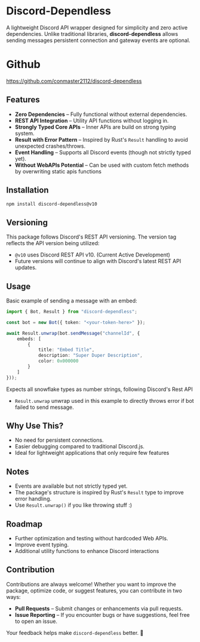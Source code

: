 # Discord-Dependless

A lightweight Discord API wrapper designed for simplicity and zero active dependencies. Unlike traditional libraries, **discord-dependless** allows sending messages persistent connection and gateway events are optional.

# Github
https://github.com/conmaster2112/discord-dependless

## Features

- **Zero Dependencies** – Fully functional without external dependencies.
- **REST API Integration** – Utility API functions without logging in.
- **Strongly Typed Core APIs** – Inner APIs are build on strong typing system.
- **Result with Error Pattern** – Inspired by Rust's `Result` handling to avoid unexpected crashes/throws.
- **Event Handling** – Supports all Discord events (though not strictly typed yet).
- **Without WebAPIs Potential** – Can be used with custom fetch methods by overwriting static apis functions

## Installation

```bash
npm install discord-dependless@v10
```

## Versioning

This package follows Discord's REST API versioning. The version tag reflects the API version being utilized:

- `@v10` uses Discord REST API v10. (Current Active Development)
- Future versions will continue to align with Discord's latest REST API updates.


## Usage

Basic example of sending a message with an embed:

```ts
import { Bot, Result } from "discord-dependless";

const bot = new Bot({ token: "<your-token-here>" });

await Result.unwrap(bot.sendMessage("channelId", {
    embeds: [
        {
            title: "Embed Title",
            description: "Super Duper Description",
            color: 0x000000
        }
    ]
}));
```

Expects all snowflake types as number strings, following Discord's Rest API

 - `Result.unwrap` unwrap used in this example to directly throws error if bot failed to send message.


## Why Use This?

- No need for persistent connections.
- Easier debugging compared to traditional Discord.js.
- Ideal for lightweight applications that only require few features

## Notes

- Events are available but not strictly typed yet.
- The package's structure is inspired by Rust's `Result` type to improve error handling.
- Use `Result.unwrap()` if you like throwing stuff :)

## Roadmap

- Further optimization and testing without hardcoded Web APIs.
- Improve event typing.
- Additional utility functions to enhance Discord interactions

## Contribution

Contributions are always welcome! Whether you want to improve the package, optimize code, or suggest features, you can contribute in two ways:

- **Pull Requests** – Submit changes or enhancements via pull requests.
- **Issue Reporting** – If you encounter bugs or have suggestions, feel free to open an issue.

Your feedback helps make `discord-dependless` better. 🚀
